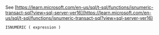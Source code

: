 See [https://learn.microsoft.com/en-us/sql/t-sql/functions/isnumeric-transact-sql?view=sql-server-ver16](https://learn.microsoft.com/en-us/sql/t-sql/functions/isnumeric-transact-sql?view=sql-server-ver16)
```
ISNUMERIC ( expression )
```

